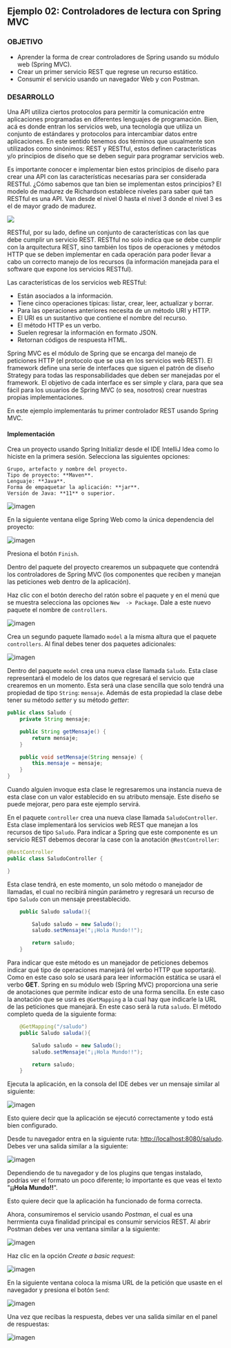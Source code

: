 ## Ejemplo 02: Controladores de lectura con Spring MVC

### OBJETIVO

- Aprender la forma de crear controladores de Spring usando su módulo web (Spring MVC).
- Crear un primer servicio REST que regrese un recurso estático.
- Consumir el servicio usando un navegador Web y con Postman.

### DESARROLLO

Una API utiliza ciertos protocolos para permitir la comunicación entre aplicaciones programadas en diferentes lenguajes de programación. Bien, acá es donde entran los servicios web, una tecnología que utiliza un conjunto de estándares y protocolos para intercambiar datos entre aplicaciones. En este sentido tenemos dos términos que usualmente son utilizados como sinónimos: REST y RESTful, estos definen características y/o principios de diseño que se deben seguir para programar servicios web.

Es importante conocer e implementar bien estos principios de diseño para crear una API con las características necesarias para ser considerada RESTful. ¿Cómo sabemos que tan bien se implementan estos principios? El modelo de madurez de Richardson establece niveles para saber qué tan RESTful es una API. Van desde el nivel 0 hasta el nivel 3 donde el nivel 3 es el de mayor grado de madurez. 

![](img/img_01.png)

RESTful, por su lado, define un conjunto de características con las que debe cumplir un servicio REST. RESTful no solo indica que se debe cumplir con la arquitectura REST, sino también los tipos de operaciones y métodos HTTP que se deben implementar en cada operación para poder llevar a cabo un correcto manejo de los recursos (la información manejada para el software que expone los servicios RESTful).

Las características de los servicios web RESTful:

- Están asociados a la información.
- Tiene cinco operaciones típicas: listar, crear, leer, actualizar y borrar.
- Para las operaciones anteriores necesita de un método URI y HTTP.
- El URI es un sustantivo que contiene el nombre del recurso.
- El método HTTP es un verbo.
- Suelen regresar la información en formato JSON.
- Retornan códigos de respuesta HTML.


Spring MVC es el módulo de Spring que se encarga del manejo de peticiones HTTP (el protocolo que se usa en los servicios web REST). El framework define una serie de interfaces que siguen el patrón de diseño Strategy para todas las responsabilidades que deben ser manejadas por el framework. El objetivo de cada interface es ser simple y clara, para que sea fácil para los usuarios de Spring MVC (o sea, nosotros) crear nuestras propias implementaciones.

En este ejemplo implementarás tu primer controlador REST usando Spring MVC.

#### Implementación

Crea un proyecto usando Spring Initializr desde el IDE IntelliJ Idea como lo hiciste en la primera sesión. Selecciona las siguientes opciones:

    Grupo, artefacto y nombre del proyecto.
    Tipo de proyecto: **Maven**.
    Lenguaje: **Java**.
    Forma de empaquetar la aplicación: **jar**.
    Versión de Java: **11** o superior.

![imagen](img/img_02.png)

En la siguiente ventana elige Spring Web como la única dependencia del proyecto:

![imagen](img/img_03.png)

Presiona el botón `Finish`.

Dentro del paquete del proyecto crearemos un subpaquete que contendrá los controladores de Spring MVC (los componentes que reciben y manejan las peticiones web dentro de la aplicación).

Haz clic con el botón derecho del ratón sobre el paquete y en el menú que se muestra selecciona las opciones `New  -> Package`. Dale a este nuevo paquete el nombre de `controllers`.

![imagen](img/img_04.png)

Crea un segundo paquete llamado `model` a la misma altura que el paquete `controllers`. Al final debes tener dos paquetes adicionales:

![imagen](img/img_05.png)

Dentro del paquete `model` crea una nueva clase llamada `Saludo`. Esta clase representará el modelo de los datos que regresará el servicio que crearemos en un momento. Esta será una clase sencilla que solo tendrá una propiedad de tipo `String`: `mensaje`. Además de esta propiedad la clase debe tener su método *setter* y su método *getter*:    

```java
public class Saludo {
    private String mensaje;

    public String getMensaje() {
        return mensaje;
    }

    public void setMensaje(String mensaje) {
        this.mensaje = mensaje;
    }
}
```

Cuando alguien invoque esta clase le regresaremos una instancia nueva de esta clase con un valor establecido en su atributo mensaje. Este diseño se puede mejorar, pero para este ejemplo servirá.

En el paquete `controller` crea una nueva clase llamada `SaludoController`. Esta clase implementará los servicios web REST que manejan a los recursos de tipo `Saludo`. Para indicar a Spring que este componente es un servicio REST debemos decorar la case con la anotación `@RestController`:

```java
@RestController
public class SaludoController {

}
```

Esta clase tendrá, en este momento, un  solo método o manejador de llamadas, el cual no recibirá ningún parámetro y regresará un recurso de tipo `Saludo` con un mensaje preestablecido.

```java
    public Saludo saluda(){

        Saludo saludo = new Saludo();
        saludo.setMensaje("¡¡Hola Mundo!!");

        return saludo;
    }
```

Para indicar que este método es un manejador de peticiones debemos indicar qué tipo de operaciones manejará (el verbo HTTP que soportará). Como en este caso solo se usará para leer información estática se usará el verbo **GET**. Spring en su módulo web (Spring MVC) proporciona una serie de anotaciones que permite indicar esto de una forma sencilla. En este caso la anotación que se usrá es `@GetMapping` a la cual hay que indicarle la URL de las peticiones que manejará. En este caso será la ruta `saludo`. El método completo queda de la siguiente forma:

```java
    @GetMapping("/saludo")
    public Saludo saluda(){

        Saludo saludo = new Saludo();
        saludo.setMensaje("¡¡Hola Mundo!!");

        return saludo;
    }
```

Ejecuta la aplicación, en la consola del IDE debes ver un mensaje similar al siguiente:

![imagen](img/img_06.png)

Esto quiere decir que la aplicación se ejecutó correctamente y todo está bien configurado.

Desde tu navegador entra en la siguiente ruta: [http://localhost:8080/saludo](http://localhost:8080/saludo). Debes ver una salida similar a la siguiente:

![imagen](img/img_07.png)

Dependiendo de tu navegador y de los plugins que tengas instalado, podrías ver el formato un poco diferente; lo importante es que veas el texto "**¡¡Hola Mundo!!**".

Esto quiere decir que la aplicación ha funcionado de forma correcta.

Ahora, consumiremos el servicio usando *Postman*, el cual es una herrmienta cuya finalidad principal es consumir servicios REST. Al abrir Postman debes ver una ventana similar a la siguiente:

![imagen](img/img_08.png)

Haz clic en la opción *Create a basic request*:

![imagen](img/img_09.png)

En la siguiente ventana coloca la misma URL de la petición que usaste en el navegador y presiona el botón `Send`:

![imagen](img/img_10.png)

Una vez que recibas la respuesta, debes ver una salida similar en el panel de respuestas:

![imagen](img/img_11.png)
